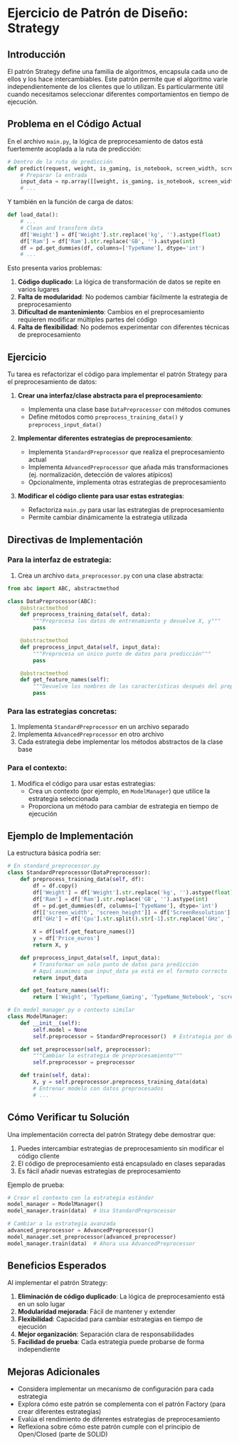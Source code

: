# Ejercicio de Patrón de Diseño: Strategy

## Introducción

El patrón Strategy define una familia de algoritmos, encapsula cada uno de ellos y los hace intercambiables. Este patrón permite que el algoritmo varíe independientemente de los clientes que lo utilizan. Es particularmente útil cuando necesitamos seleccionar diferentes comportamientos en tiempo de ejecución.

## Problema en el Código Actual

En el archivo `main.py`, la lógica de preprocesamiento de datos está fuertemente acoplada a la ruta de predicción:

```python
# Dentro de la ruta de predicción
def predict(request, weight, is_gaming, is_notebook, screen_width, screen_height, ghz, ram):
    # Preparar la entrada
    input_data = np.array([[weight, is_gaming, is_notebook, screen_width, screen_height, ghz, ram]])
    # ...
```

Y también en la función de carga de datos:

```python
def load_data():
    # ...
    # Clean and transform data
    df['Weight'] = df['Weight'].str.replace('kg', '').astype(float)
    df['Ram'] = df['Ram'].str.replace('GB', '').astype(int)
    df = pd.get_dummies(df, columns=['TypeName'], dtype='int')
    # ...
```

Esto presenta varios problemas:
1. **Código duplicado**: La lógica de transformación de datos se repite en varios lugares
2. **Falta de modularidad**: No podemos cambiar fácilmente la estrategia de preprocesamiento
3. **Dificultad de mantenimiento**: Cambios en el preprocesamiento requieren modificar múltiples partes del código
4. **Falta de flexibilidad**: No podemos experimentar con diferentes técnicas de preprocesamiento

## Ejercicio

Tu tarea es refactorizar el código para implementar el patrón Strategy para el preprocesamiento de datos:

1. **Crear una interfaz/clase abstracta para el preprocesamiento**:
   - Implementa una clase base `DataPreprocessor` con métodos comunes
   - Define métodos como `preprocess_training_data()` y `preprocess_input_data()`

2. **Implementar diferentes estrategias de preprocesamiento**:
   - Implementa `StandardPreprocessor` que realiza el preprocesamiento actual
   - Implementa `AdvancedPreprocessor` que añada más transformaciones (ej. normalización, detección de valores atípicos)
   - Opcionalmente, implementa otras estrategias de preprocesamiento

3. **Modificar el código cliente para usar estas estrategias**:
   - Refactoriza `main.py` para usar las estrategias de preprocesamiento
   - Permite cambiar dinámicamente la estrategia utilizada

## Directivas de Implementación

### Para la interfaz de estrategia:

1. Crea un archivo `data_preprocessor.py` con una clase abstracta:

```python
from abc import ABC, abstractmethod

class DataPreprocessor(ABC):
    @abstractmethod
    def preprocess_training_data(self, data):
        """Preprocesa los datos de entrenamiento y devuelve X, y"""
        pass

    @abstractmethod
    def preprocess_input_data(self, input_data):
        """Preprocesa un único punto de datos para predicción"""
        pass

    @abstractmethod
    def get_feature_names(self):
        """Devuelve los nombres de las características después del preprocesamiento"""
        pass
```

### Para las estrategias concretas:

1. Implementa `StandardPreprocessor` en un archivo separado
2. Implementa `AdvancedPreprocessor` en otro archivo
3. Cada estrategia debe implementar los métodos abstractos de la clase base

### Para el contexto:

1. Modifica el código para usar estas estrategias:
   - Crea un contexto (por ejemplo, en `ModelManager`) que utilice la estrategia seleccionada
   - Proporciona un método para cambiar de estrategia en tiempo de ejecución

## Ejemplo de Implementación

La estructura básica podría ser:

```python
# En standard_preprocessor.py
class StandardPreprocessor(DataPreprocessor):
    def preprocess_training_data(self, df):
        df = df.copy()
        df['Weight'] = df['Weight'].str.replace('kg', '').astype(float)
        df['Ram'] = df['Ram'].str.replace('GB', '').astype(int)
        df = pd.get_dummies(df, columns=['TypeName'], dtype='int')
        df[['screen_width', 'screen_height']] = df['ScreenResolution'].str.extract(r'(\d{3,4})x(\d{3,4})').astype(int)
        df['GHz'] = df['Cpu'].str.split().str[-1].str.replace('GHz', '').astype(float)

        X = df[self.get_feature_names()]
        y = df['Price_euros']
        return X, y

    def preprocess_input_data(self, input_data):
        # Transformar un solo punto de datos para predicción
        # Aquí asumimos que input_data ya está en el formato correcto
        return input_data

    def get_feature_names(self):
        return ['Weight', 'TypeName_Gaming', 'TypeName_Notebook', 'screen_width', 'screen_height', 'GHz', 'Ram']
```

```python
# En model_manager.py o contexto similar
class ModelManager:
    def __init__(self):
        self.model = None
        self.preprocessor = StandardPreprocessor()  # Estrategia por defecto

    def set_preprocessor(self, preprocessor):
        """Cambiar la estrategia de preprocesamiento"""
        self.preprocessor = preprocessor

    def train(self, data):
        X, y = self.preprocessor.preprocess_training_data(data)
        # Entrenar modelo con datos preprocesados
        # ...
```

## Cómo Verificar tu Solución

Una implementación correcta del patrón Strategy debe demostrar que:

1. Puedes intercambiar estrategias de preprocesamiento sin modificar el código cliente
2. El código de preprocesamiento está encapsulado en clases separadas
3. Es fácil añadir nuevas estrategias de preprocesamiento

Ejemplo de prueba:

```python
# Crear el contexto con la estrategia estándar
model_manager = ModelManager()
model_manager.train(data)  # Usa StandardPreprocessor

# Cambiar a la estrategia avanzada
advanced_preprocessor = AdvancedPreprocessor()
model_manager.set_preprocessor(advanced_preprocessor)
model_manager.train(data)  # Ahora usa AdvancedPreprocessor
```

## Beneficios Esperados

Al implementar el patrón Strategy:

1. **Eliminación de código duplicado**: La lógica de preprocesamiento está en un solo lugar
2. **Modularidad mejorada**: Fácil de mantener y extender
3. **Flexibilidad**: Capacidad para cambiar estrategias en tiempo de ejecución
4. **Mejor organización**: Separación clara de responsabilidades
5. **Facilidad de prueba**: Cada estrategia puede probarse de forma independiente

## Mejoras Adicionales

- Considera implementar un mecanismo de configuración para cada estrategia
- Explora cómo este patrón se complementa con el patrón Factory (para crear diferentes estrategias)
- Evalúa el rendimiento de diferentes estrategias de preprocesamiento
- Reflexiona sobre cómo este patrón cumple con el principio de Open/Closed (parte de SOLID)